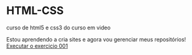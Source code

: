 # HTML-CSS
 curso de html5 e css3 do curso em video

 Estou aprendendo a cria sites e agora vou gerenciar meus repositórios!
 <a href="https://Kaual7y.github.io/HTML-CSS/MODULO 1/ex001/index.html">Executar o exercicio 001<a>
